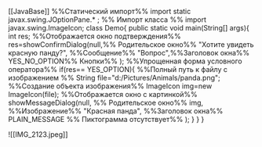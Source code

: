 [[JavaBase]]
%%Статический импорт%%
import static javax.swing.JOptionPane.* ; 
%% Импорт класса %%
import javax.swing.ImageIcon;
class Demo{
	public static void main(String[] args){
		int res;
%%Отображается окно подтверждения%%
		res=showConfirmDialog(null,%% Родительское окно%%
			"Хотите увидеть красную панду?", %%Сообщение%%
			"Вопрос",%%Заголовок
			окна%%
			YES_NO_OPTION%% Кнопки%%
		);
%%Упрощенная форма условного оператора%%
		if(res== YES_OPTION){
%%Полный путь к файлу с изображением %%
			String file="d:/Pictures/Animals/panda.png";
%%Создание объекта изображения%%
			ImageIcon img=new ImageIcon(file);
%%Отображается окно с картинкой%%
			showMessageDialog(null, %% Родительское окно%%
				img, %%Изображение%%
				"Красная панда", %%Заголовок окна%%
				PLAIN_MESSAGE %% Пиктограмма отсутствует%%
			);
		}
	}
}

![[IMG_2123.jpeg]]